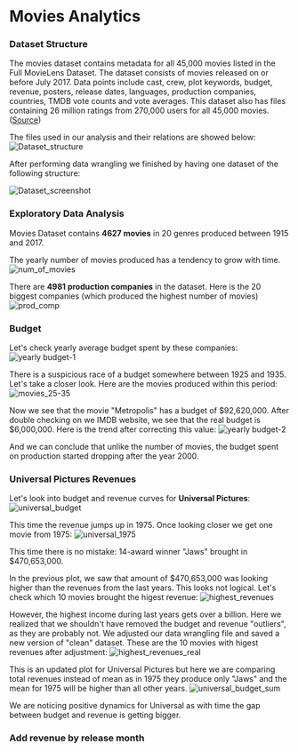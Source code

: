 # Movies Analytics

### Dataset Structure
The movies dataset contains metadata for all 45,000 movies listed in the Full MovieLens Dataset. 
The dataset consists of movies released on or before July 2017. Data points include cast, crew, plot keywords, budget, revenue, posters, 
release dates, languages, production companies, countries, TMDB vote counts and vote averages. This dataset also has files containing 26 million ratings from 270,000 users for all 45,000 movies. 
([Source](https://www.kaggle.com/rounakbanik/the-movies-dataset))

The files used in our analysis and their relations are showed below:
![Dataset_structure](https://user-images.githubusercontent.com/46948881/57206113-5516a800-6f91-11e9-9dad-e213775ffef3.jpg)


After performing data wrangling we finished by having one dataset of the following structure: 

![Dataset_screenshot](https://user-images.githubusercontent.com/46948881/57199906-ac495800-6f52-11e9-80a7-721af8e792bd.jpg)

### Exploratory Data Analysis 

Movies Dataset contains **4627 movies** in 20 genres produced between 1915 and 2017. 

The yearly number of movies produced has a tendency to grow with time. 
![num_of_movies](https://user-images.githubusercontent.com/46948881/57203055-52f51f00-6f7a-11e9-83fc-5f990ecb7cea.jpg)

There are **4981 production companies** in the dataset. Here is the 20 biggest companies (which produced the highest number of movies)
![prod_comp](https://user-images.githubusercontent.com/46948881/57202633-8f724c00-6f75-11e9-9e55-eb4f8eed3164.jpg)

### Budget 
Let's check yearly average budget spent by these companies:
![yearly budget-1](https://user-images.githubusercontent.com/46948881/57202638-a44edf80-6f75-11e9-85d1-e44d0e8a4e64.jpg)

There is a suspicious race of a budget somewhere between 1925 and 1935. Let's take a closer look. Here are the movies produced within this period:
![movies_25-35](https://user-images.githubusercontent.com/46948881/57202691-54bce380-6f76-11e9-94e9-8b2f74b1a60f.jpg)

Now we see that the movie "Metropolis" has a budget of $92,620,000. After double checking on we IMDB website, we see that the real budget is $6,000,000. Here is the trend after correcting this value:
![yearly budget-2](https://user-images.githubusercontent.com/46948881/57203031-132e3780-6f7a-11e9-9ddc-4847b2262b0a.jpg)

And we can conclude that unlike the number of movies, the budget spent on production started dropping after the year 2000.

### Universal Pictures Revenues
Let's look into budget and revenue curves for **Universal Pictures**:
![universal_budget](https://user-images.githubusercontent.com/46948881/57203058-57b9d300-6f7a-11e9-9a49-c1fbede5e143.jpg)

This time the revenue jumps up in 1975. Once looking closer we get one movie from 1975:
![universal_1975](https://user-images.githubusercontent.com/46948881/57204303-e6cbe880-6f84-11e9-9a82-550119ef3198.jpg)

This time there is no mistake: 14-award winner "Jaws" brought in $470,653,000.

In the previous plot, we saw that amount of $470,653,000 was looking higher than the revenues from the last years. 
This looks not logical. Let's check which 10 movies brought the higest revenue:
![highest_revenues](https://user-images.githubusercontent.com/46948881/57205260-4f1dc880-6f8b-11e9-9abb-01102b1ab296.jpg)


However, the highest income during last years gets over a billion. Here we realized that we shouldn't have removed the budget and revenue "outliers", as they are probably not. We adjusted our data wrangling file and saved a new version of "clean" dataset. 
These are the 10 movies with higest revenues after adjustment:
![highest_revenues_real](https://user-images.githubusercontent.com/46948881/57206288-a1161c80-6f92-11e9-9031-36ebb584d768.jpg)

This is an updated plot for Universal Pictures but here we are comparing total revenues instead of mean as in 1975 they produce only "Jaws" and the mean for 1975 will be higher than all other years.
![universal_budget_sum](https://user-images.githubusercontent.com/46948881/57206010-965a8800-6f90-11e9-8f0e-4b465c77b601.jpg)

We are noticing positive dynamics for Universal as with time the gap between budget and revenue is getting bigger.

### Add revenue by release month
